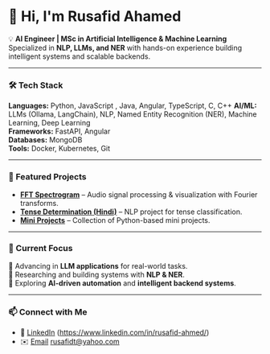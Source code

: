 # 👋 Hi, I'm Rusafid Ahamed  

💡 **AI Engineer | MSc in Artificial Intelligence & Machine Learning**  
Specialized in **NLP, LLMs, and NER** with hands-on experience building intelligent systems and scalable backends.  

---

### 🛠️ Tech Stack  
**Languages:** Python, JavaScript , Java, Angular, TypeScript, C, C++ 
**AI/ML:** LLMs (Ollama, LangChain), NLP, Named Entity Recognition (NER), Machine Learning, Deep Learning  
**Frameworks:** FastAPI, Angular  
**Databases:** MongoDB  
**Tools:** Docker, Kubernetes, Git  

---

### 🌟 Featured Projects  
- [**FFT Spectrogram**](https://github.com/rusafidt/FFT_Spectrogram) – Audio signal processing & visualization with Fourier transforms.  
- [**Tense Determination (Hindi)**](https://github.com/rusafidt/Tense_Determination_Hindi) – NLP project for tense classification.  
- [**Mini Projects**](https://github.com/rusafidt/Mini-Projects) – Collection of Python-based mini projects.  

---

### 📌 Current Focus  
🔹 Advancing in **LLM applications** for real-world tasks.  
🔹 Researching and building systems with **NLP & NER**.  
🔹 Exploring **AI-driven automation** and **intelligent backend systems**.  

---

### 📫 Connect with Me  
- 💼 [LinkedIn](#) (https://www.linkedin.com/in/rusafid-ahmed/)
- ✉️ [Email](#)  rusafidt@yahoo.com
